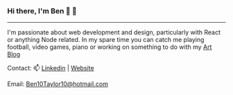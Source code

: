 ### Hi there, I'm Ben 👋 🤠

---------------------------

I'm passionate about web development and design, particularly with React or anything Node related.
In my spare time you can catch me playing football, video games, piano or working on something to do with my [Art Blog](https://www.instagram.com/featurefield/?hl=en)

Contact: 📫    [Linkedin](https://www.linkedin.com/in/ben-taylor-tech/) | [Website](https://ben-taylor-portfolio.netlify.app/) 

Email: Ben10Taylor10@hotmail.com


<!--
**BenRiska/BenRiska** is a ✨ _special_ ✨ repository because its `README.md` (this file) appears on your GitHub profile.

Here are some ideas to get you started:

- 🔭 I’m currently working on ...
- 🌱 I’m currently learning ...
- 👯 I’m looking to collaborate on ...
- 🤔 I’m looking for help with ...
- 💬 Ask me about ...
- 📫 How to reach me: ...
- 😄 Pronouns: ...
- ⚡ Fun fact: ...
-->
